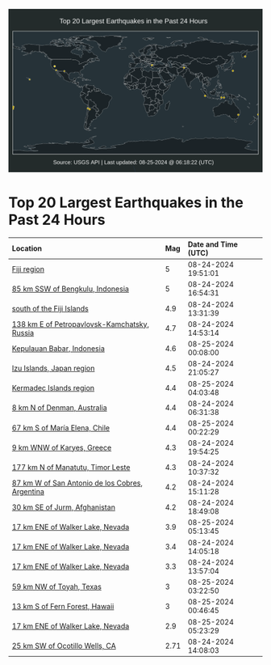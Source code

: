 ![Map](./map.png)

# Top 20 Largest Earthquakes in the Past 24 Hours

| Location | Mag | Date and Time (UTC) |
|:---|:---|:---|
| [Fiji region](https://earthquake.usgs.gov/earthquakes/eventpage/us7000n983) | 5 | 08-24-2024 19:51:01 |
| [85 km SSW of Bengkulu, Indonesia](https://earthquake.usgs.gov/earthquakes/eventpage/us7000n97n) | 5 | 08-24-2024 16:54:31 |
| [south of the Fiji Islands](https://earthquake.usgs.gov/earthquakes/eventpage/us7000n970) | 4.9 | 08-24-2024 13:31:39 |
| [138 km E of Petropavlovsk-Kamchatsky, Russia](https://earthquake.usgs.gov/earthquakes/eventpage/us7000n97b) | 4.7 | 08-24-2024 14:53:14 |
| [Kepulauan Babar, Indonesia](https://earthquake.usgs.gov/earthquakes/eventpage/us7000n98n) | 4.6 | 08-25-2024 00:08:00 |
| [Izu Islands, Japan region](https://earthquake.usgs.gov/earthquakes/eventpage/us7000n989) | 4.5 | 08-24-2024 21:05:27 |
| [Kermadec Islands region](https://earthquake.usgs.gov/earthquakes/eventpage/us7000n99h) | 4.4 | 08-25-2024 04:03:48 |
| [8 km N of Denman, Australia](https://earthquake.usgs.gov/earthquakes/eventpage/us7000n95k) | 4.4 | 08-24-2024 06:31:38 |
| [67 km S of María Elena, Chile](https://earthquake.usgs.gov/earthquakes/eventpage/us7000n98p) | 4.4 | 08-25-2024 00:22:29 |
| [9 km WNW of Karyes, Greece](https://earthquake.usgs.gov/earthquakes/eventpage/us7000n984) | 4.3 | 08-24-2024 19:54:25 |
| [177 km N of Manatutu, Timor Leste](https://earthquake.usgs.gov/earthquakes/eventpage/us7000n969) | 4.3 | 08-24-2024 10:37:32 |
| [87 km W of San Antonio de los Cobres, Argentina](https://earthquake.usgs.gov/earthquakes/eventpage/us7000n97e) | 4.2 | 08-24-2024 15:11:28 |
| [30 km SE of Jurm, Afghanistan](https://earthquake.usgs.gov/earthquakes/eventpage/us7000n97z) | 4.2 | 08-24-2024 18:49:08 |
| [17 km ENE of Walker Lake, Nevada](https://earthquake.usgs.gov/earthquakes/eventpage/nn00882964) | 3.9 | 08-25-2024 05:13:45 |
| [17 km ENE of Walker Lake, Nevada](https://earthquake.usgs.gov/earthquakes/eventpage/nn00882938) | 3.4 | 08-24-2024 14:05:18 |
| [17 km ENE of Walker Lake, Nevada](https://earthquake.usgs.gov/earthquakes/eventpage/nn00882931) | 3.3 | 08-24-2024 13:57:04 |
| [59 km NW of Toyah, Texas](https://earthquake.usgs.gov/earthquakes/eventpage/us7000n997) | 3 | 08-25-2024 03:22:50 |
| [13 km S of Fern Forest, Hawaii](https://earthquake.usgs.gov/earthquakes/eventpage/us7000n98t) | 3 | 08-25-2024 00:46:45 |
| [17 km ENE of Walker Lake, Nevada](https://earthquake.usgs.gov/earthquakes/eventpage/nn00882969) | 2.9 | 08-25-2024 05:23:29 |
| [25 km SW of Ocotillo Wells, CA](https://earthquake.usgs.gov/earthquakes/eventpage/ci40713023) | 2.71 | 08-24-2024 14:08:03 |
